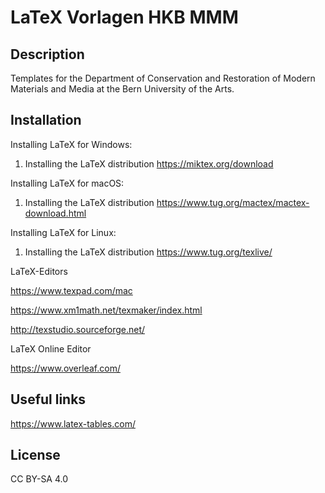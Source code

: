 # LaTeX Vorlagen HKB MMM


## Description

Templates for the Department of Conservation and Restoration of Modern Materials and Media at the Bern University of the Arts.


## Installation

Installing LaTeX for Windows:
1. Installing the LaTeX distribution
https://miktex.org/download

Installing LaTeX for macOS:
1. Installing the LaTeX distribution
https://www.tug.org/mactex/mactex-download.html

Installing LaTeX for Linux:
1. Installing the LaTeX distribution
  https://www.tug.org/texlive/

  
LaTeX-Editors

https://www.texpad.com/mac

https://www.xm1math.net/texmaker/index.html 

http://texstudio.sourceforge.net/


LaTeX Online Editor 

https://www.overleaf.com/



## Useful links

https://www.latex-tables.com/



## License

CC BY-SA 4.0



